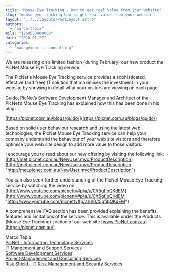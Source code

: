 ```yaml
---
title: "Mouse Eye Tracking - How to get real value from your website"
slug: "mouse-eye-tracking-how-to-get-real-value-from-your-website"
layout: "../../layouts/PostLayout.astro"
authors: 
  - "marco-tapia"
mils: "1264550400000"
date: "2010-01-27"
categories: 
  - "management-it-consulting"
---
```


We are releasing on a limited fashion (during February) our new product the PicNet Mouse Eye Tracking service. 

The PicNet's Mouse Eye Tracking service provides a sophisticated, effective (and free) IT solution that maximises the investment in your website by showing in detail what your visitors are viewing on each page. 

Guido, PicNet’s Software Development Manager and Architect of the PicNet’s Mouse Eye Tracking has explained how this has been done in his blog:

[https://picnet.com.au/blogs/guido/](https://picnet.com.au/blogs/guido/)

Based on solid user behaviour research and using the latest web technologies, the PicNet Mouse Eye Tracking service can help your company understand the behaviour of your web site visitors and therefore optimise your web site design to add more value to those visitors. 

I encourage you to read about our new offering by visiting the following link: [http://met.picnet.com.au/NewUser.mvc/ProductDescription](http://met.picnet.com.au/NewUser.mvc/ProductDescription "http://met.picnet.com.au/NewUser.mvc/ProductDescription")

You can also seek further understanding of the PicNet Mouse Eye Tracking service by watching the video on: [http://www.youtube.com/picnettv#p/a/u/0/t5gfibQKdEM](http://www.youtube.com/picnettv#p/a/u/0/t5gfibQKdEM "http://www.youtube.com/picnettv#p/a/u/0/t5gfibQKdEM")

A comprehensive FAQ section has been provided explaining the benefits, features and limitations of the service. This is available under the Products (Mouse Eye Tracking) section of our web site [www.PicNet.com.au](https://picnet.com.au/)

Marco Tapia  
[PicNet - Information Technology Services](https://picnet.com.au/ "PicNet IT Services")  
[IT Mangement and Support Services](https://picnet.com.au/IT_managed_support.html "IT Managed Support")  
[Software Development Services](https://picnet.com.au/software_development.html "Custom Software Development Services")   
[Project Management and Consulting Services](https://picnet.com.au/IT_consulting.html "IT Consulting Services")   
[Risk Shield - IT Risk Management and Security Services](https://picnet.com.au/risk_shield.html "Risk Management and Security Services")
